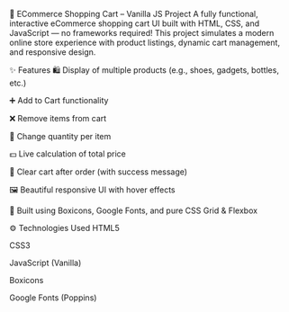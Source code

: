 🛒 ECommerce Shopping Cart – Vanilla JS Project
A fully functional, interactive eCommerce shopping cart UI built with HTML, CSS, and JavaScript — no frameworks required!
This project simulates a modern online store experience with product listings, dynamic cart management, and responsive design.

✨ Features
🛍 Display of multiple products (e.g., shoes, gadgets, bottles, etc.)

➕ Add to Cart functionality

❌ Remove items from cart

🔢 Change quantity per item

💵 Live calculation of total price

🧹 Clear cart after order (with success message)

🖼 Beautiful responsive UI with hover effects

🧩 Built using Boxicons, Google Fonts, and pure CSS Grid & Flexbox

⚙️ Technologies Used
HTML5

CSS3

JavaScript (Vanilla)

Boxicons

Google Fonts (Poppins)
